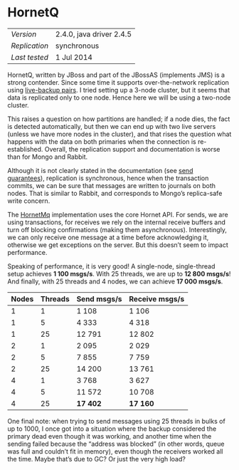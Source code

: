
# HornetQ

<table>
  <tbody>
    <tr>
      <td><em>Version</em></td>
      <td>2.4.0, java driver 2.4.5</td>
    </tr>
    <tr>
      <td><em>Replication</em></td>
      <td>synchronous</td>
    </tr>
    <tr>
      <td><em>Last tested</em></td>
      <td>1 Jul 2014</td>
    </tr>
  </tbody>
</table>

HornetQ, written by JBoss and part of the JBossAS (implements JMS) is a strong contender. Since some time it supports over-the-network replication using [live-backup pairs](http://docs.jboss.org/hornetq/2.4.0.Final/docs/user-manual/html_single/index.html#d0e11342). I tried setting up a 3-node cluster, but it seems that data is replicated only to one node. Hence here we will be using a two-node cluster.

This raises a question on how partitions are handled; if a node dies, the fact is detected automatically, but then we can end up with two live servers (unless we have more nodes in the cluster), and that rises the question what happens with the data on both primaries when the connection is re-established. Overall, the replication support and documentation is worse than for Mongo and Rabbit.

Although it is not clearly stated in the documentation (see [send guarantees](http://docs.jboss.org/hornetq/2.4.0.Final/docs/user-manual/html_single/index.html#send-guarantees)), replication is synchronous, hence when the transaction commits, we can be sure that messages are written to journals on both nodes. That is similar to Rabbit, and corresponds to Mongo’s replica-safe write concern.

The [HornetMq](https://github.com/adamw/mqperf/blob/master/src/main/scala/com/softwaremill/mqperf/mq/HornetMq.scala) implementation uses the core Hornet API. For sends, we are using transactions, for receives we rely on the internal receive buffers and turn off blocking confirmations (making them asynchronous). Interestingly, we can only receive one message at a time before acknowledging it, otherwise we get exceptions on the server. But this doesn’t seem to impact performance.

Speaking of performance, it is very good! A single-node, single-thread setup achieves **1 100 msgs/s**. With 25 threads, we are up to **12 800 msgs/s**! And finally, with 25 threads and 4 nodes, we can achieve **17 000 msgs/s**.

<table>
  <thead>
    <tr>
      <th>Nodes</th>
      <th>Threads</th>
      <th>Send msgs/s</th>
      <th>Receive msgs/s</th>
    </tr>
  </thead>
  <tbody>
    <tr>
      <td>1</td>
      <td>1</td>
      <td>1 108</td>
      <td>1 106</td>
    </tr>
    <tr>
      <td>1</td>
      <td>5</td>
      <td>4 333</td>
      <td>4 318</td>
    </tr>
    <tr>
      <td>1</td>
      <td>25</td>
      <td>12 791</td>
      <td>12 802</td>
    </tr>
    <tr>
      <td>2</td>
      <td>1</td>
      <td>2 095</td>
      <td>2 029</td>
    </tr>
    <tr>
      <td>2</td>
      <td>5</td>
      <td>7 855</td>
      <td>7 759</td>
    </tr>
    <tr>
      <td>2</td>
      <td>25</td>
      <td>14 200</td>
      <td>13 761</td>
    </tr>
    <tr>
      <td>4</td>
      <td>1</td>
      <td>3 768</td>
      <td>3 627</td>
    </tr>
    <tr>
      <td>4</td>
      <td>5</td>
      <td>11 572</td>
      <td>10 708</td>
    </tr>
    <tr>
      <td>4</td>
      <td>25</td>
      <td><strong>17 402</strong></td>
      <td><strong>17 160</strong></td>
    </tr>
  </tbody>
</table>

One final note: when trying to send messages using 25 threads in bulks of up to 1000, I once got into a situation where the backup considered the primary dead even though it was working, and another time when the sending failed because the “address was blocked” (in other words, queue was full and couldn’t fit in memory), even though the receivers worked all the time. Maybe that’s due to GC? Or just the very high load?
